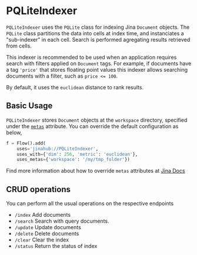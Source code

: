 # PQLiteIndexer

`PQLiteIndexer` uses the `PQLite` class for indexing Jina `Document` objects. The `PQLite` class partitions the data into cells at index time, and instanciates a "sub-indexer" in each cell.  Search is performed agregating results retrieved from cells. 

This indexer is recommended to be used when an application requires search with filters applied on `Document` tags. For example, if documents have a tag `'price'`  that stores floating point values this indexer allows searching documents with a filter, such as  `price <= 100`.

By default, it uses the `euclidean` distance to rank results.

## Basic Usage

`PQLiteIndexer` stores  `Document` objects at the  `workspace` directory, specified under the [`metas`](https://docs.jina.ai/fundamentals/executor/executor-built-in-features/#meta-attributes) attribute. 
You can override the default configuration as below,

```python
f = Flow().add(
    uses='jinahub://PQLiteIndexer',
    uses_with={'dim': 256, 'metric': 'euclidean'},
    uses_metas={'workspace': '/my/tmp_folder'})
```

Find more information about how to override `metas` attributes at [Jina Docs](https://docs.jina.ai/fundamentals/flow/add-exec-to-flow/#override-metas-configuration)

## CRUD operations

You can perform all the usual operations on the respective endpoints

- `/index` Add documents
- `/search` Search with query documents.
- `/update` Update documents 
- `/delete` Delete documents
- `/clear` Clear the index
- `/status` Return the status of index
